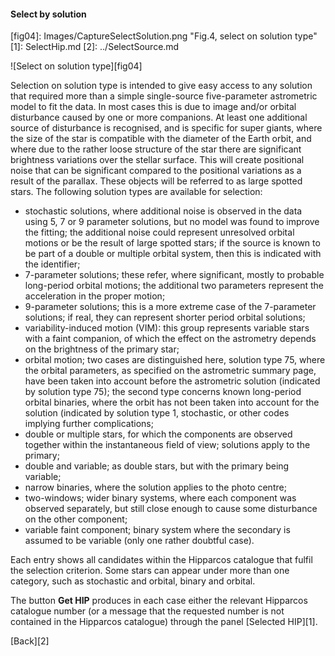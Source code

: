 <h4 id="selectsolution"> Select by solution </h4>
[fig04]: Images/CaptureSelectSolution.png "Fig.4, select on solution type"
[1]: SelectHip.md
[2]: ../SelectSource.md

![Select on solution type][fig04]

Selection on solution type is intended to give easy access to any solution that required more than a simple single-source five-parameter astrometric model to fit the data. In most cases this is due to image and/or orbital disturbance caused by one or more companions. At least one additional source of disturbance is recognised, and is specific for super giants, where the size of the star is compatible with the diameter of the Earth orbit, and where due to the rather loose structure of the star there are significant brightness variations over the stellar surface. This will create positional noise that can be significant compared to the positional variations as a result of the parallax. These objects will be referred to as large spotted stars.
The following solution types are available for selection:

- stochastic solutions, where additional noise is observed in the data using 5, 7 or 9 parameter solutions, but no model was found to improve the fitting; the additional noise could represent unresolved orbital motions or be the result of large spotted stars; if the source is known to be part of a double or multiple orbital system, then this is indicated with the identifier;
- 7-parameter solutions; these refer, where significant, mostly to probable long-period orbital motions; the additional two parameters represent the acceleration in the proper motion;
- 9-parameter solutions; this is a more extreme case of the 7-parameter solutions; if real, they can represent shorter period orbital solutions;
- variability-induced motion (VIM): this group represents variable stars with a faint companion, of which the effect on the astrometry depends on the brightness of the primary star;
- orbital motion; two cases are distinguished here, solution type 75, where the orbital parameters, as specified on the astrometric summary page, have been taken into account before the astrometric solution (indicated by solution type 75); the second type concerns known long-period orbital binaries, where the orbit has not been taken into account for the solution (indicated by solution type 1, stochastic, or other codes implying further complications;
- double or multiple stars, for which the components are observed together within the instantaneous field of view; solutions apply to the primary;
- double and variable; as double stars, but with the primary being variable;
- narrow binaries, where the solution applies to the photo centre;
- two-windows; wider binary systems, where each component was observed separately, but still close enough to cause some disturbance on the other component;
- variable faint component; binary system where the secondary is assumed to be variable (only one rather doubtful case).

Each entry shows all candidates within the Hipparcos catalogue that fulfil the selection criterion. Some stars can appear under more than one category, such as stochastic and orbital, binary and orbital.

The button **Get HIP** produces in each case either the relevant Hipparcos catalogue number (or a message that the requested number is not contained in the Hipparcos catalogue) through the panel [Selected HIP][1].

[Back][2]
